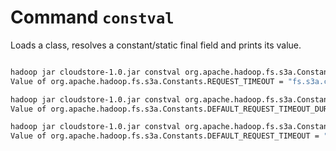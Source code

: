 <!---
  Licensed under the Apache License, Version 2.0 (the "License");
  you may not use this file except in compliance with the License.
  You may obtain a copy of the License at

   http://www.apache.org/licenses/LICENSE-2.0

  Unless required by applicable law or agreed to in writing, software
  distributed under the License is distributed on an "AS IS" BASIS,
  WITHOUT WARRANTIES OR CONDITIONS OF ANY KIND, either express or implied.
  See the License for the specific language governing permissions and
  limitations under the License. See accompanying LICENSE file.
-->

# Command `constval`

Loads a class, resolves a constant/static final field and prints its value.


```bash

hadoop jar cloudstore-1.0.jar constval org.apache.hadoop.fs.s3a.Constants REQUEST_TIMEOUT
Value of org.apache.hadoop.fs.s3a.Constants.REQUEST_TIMEOUT = "fs.s3a.connection.request.timeout"

hadoop jar cloudstore-1.0.jar constval org.apache.hadoop.fs.s3a.Constants DEFAULT_REQUEST_TIMEOUT_DURATION
Value of org.apache.hadoop.fs.s3a.Constants.DEFAULT_REQUEST_TIMEOUT_DURATION = "PT0S"

hadoop jar cloudstore-1.0.jar constval org.apache.hadoop.fs.s3a.Constants DEFAULT_REQUEST_TIMEOUT
Value of org.apache.hadoop.fs.s3a.Constants.DEFAULT_REQUEST_TIMEOUT = "0"

```
